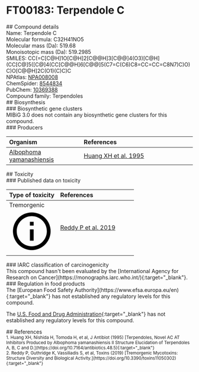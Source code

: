
# FT00183: Terpendole C
<div class="molecule_image" style="float:left">
<img data-smiles= CC(C)=C[C@H]1O[C@H]2[C@H]3O[C@@]34[C@H](CC[C@@]3(C)[C@@]4(O)CC[C@H]4CC5=C(NC6=CC=CC=C56)[C@@]43C)O[C@@H]2C(C)(C)O1 data-smiles-options="{ 'width': 350, 'height': 350 }" />
</div>
## Compound details
<div style="overflow:hidden">
Name: Terpendole C<br>
Molecular formula: C32H41NO5<br>
Molecular mass (Da): 519.68<br>
Monoisotopic mass (Da): 519.2985<br>
<div class="break_all">
SMILES: CC(=C[C@H]1O[C@H]2[C@@H]3[C@@]4(O3)[C@H](CC[C@]5([C@]4(CC[C@@H]6[C@@]5(C7=C(C6)C8=CC=CC=C8N7)C)O)C)O[C@@H]2C(O1)(C)C)C<br>
</div>
        NPAtlas: <a href=https://www.npatlas.org/explore/compounds/NPA008008 target="_blank">NPA008008</a><br>
        ChemSpider: <a href=https://www.chemspider.com/Chemical-Structure.8544834.html target="_blank">8544834</a><br>
        PubChem: <a href=https://pubchem.ncbi.nlm.nih.gov/compound/10369388 target="_blank">10369388</a><br>
    Compound family: Terpendoles<br>
</div>

<div markdown="block" class="section">
## Biosynthesis
<div markdown="block" class="subsection">
### Biosynthetic gene clusters
<div markdown="block" class="indented_block">
MIBiG 3.0 does not contain any biosynthetic gene clusters for this compound.
</div>
</div>

<div markdown="block" class="subsection">
### Producers
<table>
<thead>
<tr>
<th style="text-align: left;" role="columnheader" width="40%" data-sort-default>Organism</th>
<th style="text-align: left;" role="columnheader" width="60%">References</th>
</tr>
</thead>
        <tr>
        <td style="text-align: left;"><a href="https://www.ncbi.nlm.nih.gov/Taxonomy/Browser/wwwtax.cgi?mode=Info&id=1635095" target="_blank">Albophoma yamanashiensis</a></td>
        <td style="text-align: left;"><a href="#REF00366">Huang XH et al. 1995</a></td>
        </tr>
</table>
</div>
</div>

<div markdown="block" class="section">
## Toxicity
<div markdown="block" class="subsection">
### Published data on toxicity
<table>
<thead>
<tr>
<th style="text-align: left;" role="columnheader" width="40%" data-sort-default>Type of toxicity</th>
<th style="text-align: left;" role="columnheader" width="60%">References</th>
</tr>
</thead>
<tbody>
<tr>
<td style="text-align: left;">Tremorgenic <span class="twemoji" title="Induces tremors"><svg xmlns="http://www.w3.org/2000/svg" viewBox="0 0 24 24"><path d="M11 9h2V7h-2m1 13c-4.41 0-8-3.59-8-8s3.59-8 8-8 8 3.59 8 8-3.59 8-8 8m0-18A10 10 0 0 0 2 12a10 10 0 0 0 10 10 10 10 0 0 0 10-10A10 10 0 0 0 12 2m-1 15h2v-6h-2v6Z"></path></svg></span></td>
<td style="text-align: left;"><a href="#REF00124">Reddy P et al. 2019</a></td>
</tr>
</tbody>
</table>
</div>

<div markdown="block" class="subsection">
### IARC classification of carcinogenicity
<div markdown="block" class="indented_block">
This compound hasn't been evaluated by the [International Agency for Research on Cancer](https://monographs.iarc.who.int/){:target="_blank"}.<br>
</div>
</div>

<div markdown="block" class="subsection">
### Regulation in food products
<div markdown="block" class="indented_block">
The [European Food Safety Authority](https://www.efsa.europa.eu/en){:target="_blank"} has not established any regulatory levels for this compound. <br>

The [U.S. Food and Drug Administration](https://www.fda.gov/){:target="_blank"} has not established any regulatory levels for this compound. <br>

</div>
</div>

</div>

<div markdown="block" class="section">
## References
<div markdown="block" style="font-size: smaller;">
<span id=REF00366>
1. Huang XH, Nishida H, Tomoda H, et al, J Antibiot (1995) [Terpendoles, Novel AC AT Inhibitors Produced by Albophoma yamanashiensis II Structure Elucidation of Terpendoles A, B, C and D.](https://doi.org/10.7164/antibiotics.48.5){:target="_blank"}<br>
</span>

<span id=REF00124>
2. Reddy P, Guthridge K, Vassiliadis S, et al, Toxins (2019) [Tremorgenic Mycotoxins: Structure Diversity and Biological Activity.](https://doi.org/10.3390/toxins11050302){:target="_blank"}<br>
</span>

</div>
</div>

<script type="text/javascript" src="https://unpkg.com/smiles-drawer@2.0.1/dist/smiles-drawer.min.js"></script>
<script>
    SmiDrawer.apply();
</script>